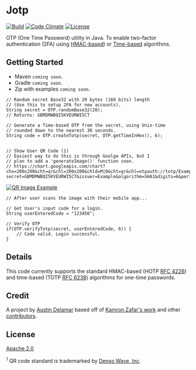 # Jotp

[![Build](https://travis-ci.org/amdelamar/jotp.svg?branch=master)](https://travis-ci.org/amdelamar/jotp)
[![Code Climate](https://codeclimate.com/github/amdelamar/jotp/badges/gpa.svg)](https://codeclimate.com/github/amdelamar/jotp)
[![License](https://img.shields.io/:license-apache-blue.svg)](https://github.com/amdelamar/jotp/blob/master/LICENSE)

OTP (One Time Password) utility in Java. To enable two-factor authentication (2FA) using [HMAC-based](https://tools.ietf.org/html/rfc4226)) or [Time-based](https://tools.ietf.org/html/rfc6238) algorithms.


## Getting Started

* Maven `coming soon`.
* Gradle `coming soon`.
* Zip with examples `coming soon`.

```
// Random secret Base32 with 20 bytes (160 bits) length
// (Use this to setup 2FA for new accounts).
String secret = OTP.randomBase32(20);
// Returns: GBMDMWBQI5KVEURWI5CT

// Generate a Time-based OTP from the secret, using Unix-time
// rounded down to the nearest 30 seconds.
String code = OTP.createTotp(secret, OTP.getTimeInHex(), 6);


// Show User QR Code (1)
// Easiest way to do this is through Goolge APIs, but I
// plan to add a 'generateImage()' function soon.
// https://chart.googleapis.com/chart?chs=200x200&cht=qr&chl=200x200&chld=M|0&cht=qr&chl=otpauth://totp/Example:hello@example.com?secret=GBMDMWBQI5KVEURWI5CT&issuer=Example&algorithm=SHA1&digits=6&period=30
```
[![QR Image Example](https://chart.googleapis.com/chart?chs=200x200&cht=qr&chl=200x200&chld=M|0&cht=qr&chl=otpauth://totp/Example:hello@example.com?secret=GBMDMWBQI5KVEURWI5CT&issuer=Example&algorithm=SHA1&digits=6&period=30)](https://developers.google.com/chart/infographics/docs/qr_codes)
```
// After user scans the image with their mobile app...

// Get User's input code for a login.
String userEnteredCode = "123456";

// Verify OTP
if(OTP.verifyTotp(secret, userEnteredCode, 6)) {
    // Code valid. Login successful.
}
```


## Details

This code currently supports the standard HMAC-based (HOTP [RFC 4226](https://tools.ietf.org/html/rfc4226)) and time-based (TOTP [RFC 6238](https://tools.ietf.org/html/rfc6238)) algorithms for one-time passwords.


## Credit

A project by [Austin Delamar](https://github.com/amdelamar) based off of [Kamron Zafar's work](https://github.com/kamranzafar/libotp) and other [contributors](https://github.com/amdelamar/jotp/graphs/contributors).

## License

[Apache 2.0](https://github.com/amdelamar/jotp/blob/master/LICENSE)

<sup>1</sup> QR code standard is trademarked by [Denso Wave, Inc](http://www.denso-wave.com/qrcode/index-e.html).

